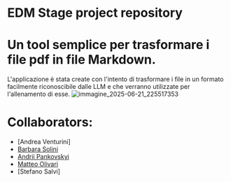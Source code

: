 EDM Stage project repository
=========================================================

# Un tool semplice per trasformare i file pdf in file Markdown. 

L'applicazione è stata create con l'intento di trasformare i file in un formato facilmente riconoscibile dalle LLM e che verranno utilizzate per l'allenamento di esse. 
![immagine_2025-06-21_225517353](https://github.com/user-attachments/assets/6563f0c9-a268-44c0-b0c9-ac3a8d471aa9)



# Collaborators:
- [Andrea Venturini]
- [Barbara Solini](https://github.com/barb-ctr)
- [Andrii Pankovskyi](https://github.com/A-sc0rp)
- [Matteo Olivari](https://github.com/Olivariz)
- [Stefano Salvi]
